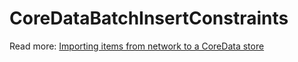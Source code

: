 # CoreDataBatchInsertConstraints

Read more: [Importing items from network to a CoreData store](https://augmentedcode.io/?p=1949)